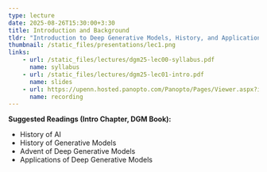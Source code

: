```yaml
---
type: lecture
date: 2025-08-26T15:30:00+3:30
title: Introduction and Background 
tldr: "Introduction to Deep Generative Models, History, and Applications"
thumbnail: /static_files/presentations/lec1.png
links: 
    - url: /static_files/lectures/dgm25-lec00-syllabus.pdf
      name: syllabus
    - url: /static_files/lectures/dgm25-lec01-intro.pdf
      name: slides
    - url: https://upenn.hosted.panopto.com/Panopto/Pages/Viewer.aspx?id=1fbe6ef1-fc43-4b11-a5ad-b34100cd4cc6
      name: recording
---
```

**Suggested Readings (Intro Chapter, DGM Book):**
- History of AI
- History of Generative Models
- Advent of Deep Generative Models
- Applications of Deep Generative Models